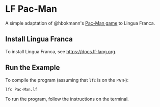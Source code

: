 # LF Pac-Man
A simple adaptation of @hbokmann's [Pac-Man game](https://github.com/hbokmann/Pacman) to Lingua Franca.

## Install Lingua Franca
To install Lingua Franca, see https://docs.lf-lang.org.

## Run the Example
To compile the program (assuming that `lfc` is on the `PATH`):
```bash
lfc Pac-Man.lf
```
To run the program, follow the instructions on the terminal.
